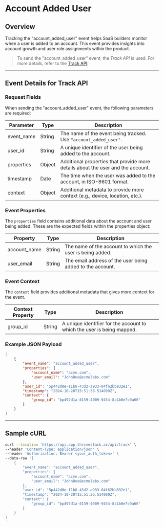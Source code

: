 # Account Added User

## Overview

Tracking the "account_added_user" event helps SaaS builders monitor when a user is added to an account. This event provides insights into account growth and user role assignments within the product.

<!-- ![](/img/docs/events/account_added_user.png) -->

> To send the "account_added_user" event, the _Track API_ is used. For more details, refer to the [Track API](/getting-started/analyze/instrumentation/events/event-tracking).

<hr/>

## Event Details for Track API

### Request Fields

When sending the "account_added_user" event, the following parameters are required:

| Parameter   | Type   | Description                                                                                     |
|-------------|--------|-------------------------------------------------------------------------------------------------|
| event_name  | String | The name of the event being tracked. Use `"account_added_user"`.                                   |
| user_id     | String | A unique identifier of the user being added to the account.                                       |
| properties  | Object | Additional properties that provide more details about the user and the account.                   |
| timestamp   | Date   | The time when the user was added to the account, in ISO-8601 format.                              |
| context | Object | Additional metadata to provide more context (e.g., device, location, etc.).                 |

### Event Properties

The `properties` field contains additional data about the account and user being added. These are the expected fields within the properties object:

| Property          | Type   | Description                                                |
|-------------------|--------|------------------------------------------------------------|
| account_name      | String | The name of the account to which the user is being added.   |
| user_email        | String | The email address of the user being added to the account.   |


### Event Context

The `context` field provides additional metadata that gives more context for the event.

| Context Property   | Type   | Description                                                               |
|--------------------|--------|---------------------------------------------------------------------------|
| group_id           | String | A unique identifier for the account to which the user is being mapped.     |

### Example JSON Payload
```json
[
    {
        "event_name": "account_added_user",
        "properties": {
            "account_name": "acme.com",
            "user_email": "JohnDoe@acmelabs.com"
        },
        "user_id": "5p442d0e-11b8-43d2-a933-04f62bb832e1",
        "timestamp": "2024-10-20T15:51:36.514000Z",
        "context": {
            "group_id": "bp497d1a-0159-4009-9454-8a1b0e7c0a60"
        }
    }
]
```
<hr/>

##  Sample cURL

```bash
curl --location 'https://api.app.thrivestack.ai/api/track' \
--header 'Content-Type: application/json' \
--header 'Authorization: Bearer <your_auth_token>' \
--data-raw '[
    {
        "event_name": "account_added_user",
        "properties": {
            "account_name": "acme.com",
            "user_email": "JohnDoe@acmelabs.com"
        },
        "user_id": "5p442d0e-11b8-43d2-a933-04f62bb832e1",
        "timestamp": "2024-10-20T15:51:36.514000Z",
        "context": {
            "group_id": "bp497d1a-0159-4009-9454-8a1b0e7c0a60"
        }
    }
]
'
```
